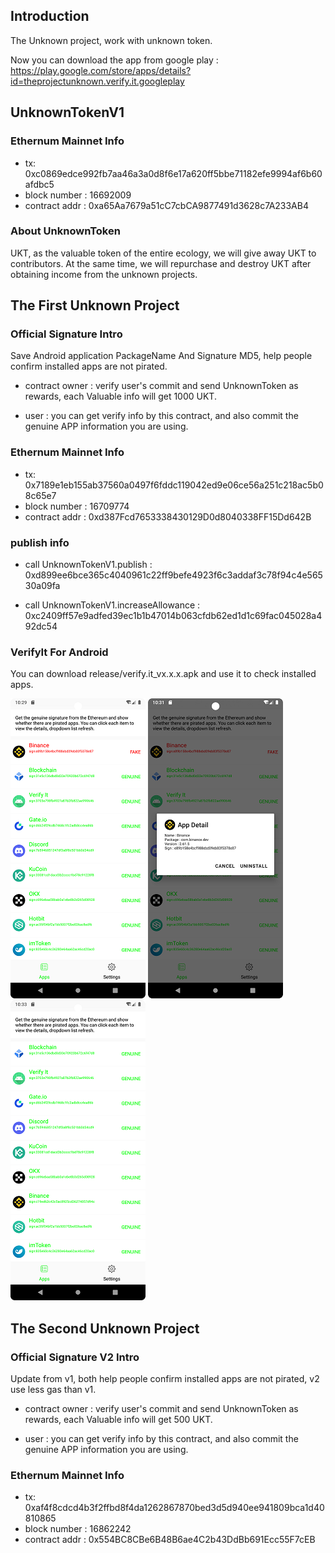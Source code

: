 ## Introduction

The Unknown project, work with unknown token.

Now you can download the app from google play : https://play.google.com/store/apps/details?id=theprojectunknown.verify.it.googleplay

## UnknownTokenV1

### Ethernum Mainnet Info

- tx: 0xc0869edce992fb7aa46a3a0d8f6e17a620ff5bbe71182efe9994af6b60afdbc5
- block number : 16692009
- contract addr : 0xa65Aa7679a51cC7cbCA9877491d3628c7A233AB4

### About UnknownToken

UKT, as the valuable token of the entire ecology, we will give away UKT to contributors.
At the same time, we will repurchase and destroy UKT after obtaining income from the unknown projects.

## The First Unknown Project

### Official Signature Intro

Save Android application PackageName And Signature MD5, help people confirm installed apps are not pirated.

- contract owner : verify user's commit and send UnknownToken as rewards, each Valuable info will get 1000 UKT.

- user : you can get verify info by this contract, and also commit the genuine APP information you are using.

### Ethernum Mainnet Info

- tx: 0x7189e1eb155ab37560a0497f6fddc119042ed9e06ce56a251c218ac5b08c65e7
- block number : 16709774
- contract addr : 0xd387Fcd7653338430129D0d8040338FF15Dd642B

### publish info

- call UnknownTokenV1.publish : 0xd899ee6bce365c4040961c22ff9befe4923f6c3addaf3c78f94c4e56530a09fa
 
- call UnknownTokenV1.increaseAllowance : 0xc2409ff57e9adfed39ec1b1b47014b063cfdb62ed1d1c69fac045028a492dc54

### VerifyIt For Android

You can download release/verify.it_vx.x.x.apk and use it to check installed apps.

![image](https://github.com/UnknownManXYZ/TheProjectUnknown/blob/main/doc/fake.png)
![image](https://github.com/UnknownManXYZ/TheProjectUnknown/blob/main/doc/detail.png)
![image](https://github.com/UnknownManXYZ/TheProjectUnknown/blob/main/doc/genuine.png)

## The Second Unknown Project

### Official Signature V2 Intro

Update from v1, both help people confirm installed apps are not pirated, v2 use less gas than v1.

- contract owner : verify user's commit and send UnknownToken as rewards, each Valuable info will get 500 UKT.

- user : you can get verify info by this contract, and also commit the genuine APP information you are using.

### Ethernum Mainnet Info

- tx: 0xaf4f8cdcd4b3f2ffbd8f4da1262867870bed3d5d940ee941809bca1d40810865
- block number : 16862242
- contract addr : 0x554BC8CBe6B48B6ae4C2b43DdBb691Ecc55F7cEB 